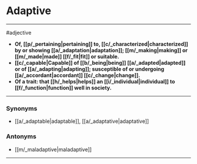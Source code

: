 # Adaptive
---
#adjective
- **Of, [[p/_pertaining|pertaining]] to, [[c/_characterized|characterized]] by or showing [[a/_adaptation|adaptation]]; [[m/_making|making]] or [[m/_made|made]] [[f/_fit|fit]] or suitable.**
- **[[c/_capable|Capable]] of [[b/_being|being]] [[a/_adapted|adapted]] or of [[a/_adapting|adapting]]; susceptible of or undergoing [[a/_accordant|accordant]] [[c/_change|change]].**
- **Of a trait: that [[h/_helps|helps]] an [[i/_individual|individual]] to [[f/_function|function]] well in society.**
---
### Synonyms
- [[a/_adaptable|adaptable]], [[a/_adaptative|adaptative]]
### Antonyms
- [[m/_maladaptive|maladaptive]]
---

